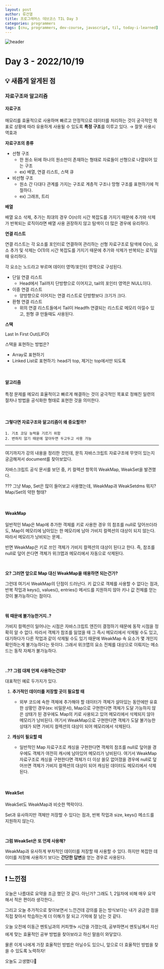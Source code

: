 ```yaml
---
layout: post
author: 류건열
title: 프로그래머스 데브코스 TIL Day 3
categories: programmers
tags: [cnu, programmers, dev-course, javascript, til, today-i-learned]
---
```


![header](https://capsule-render.vercel.app/api?type=waving&color=auto&height=300&section=header&text=Today%20I%20Learned...&fontAlign=30&fontAlignY=30&fontSize=55&desc=Programmers%20Devcourse%203rd&descAlign=80&descAlignY=55)

# Day 3 - 2022/10/19
## 💡 새롭게 알게된 점
### 자료구조와 알고리즘
#### **자료구조**
매모리를 효율적으로 사용하며 빠르고 안정적으로 데이터를 처리하는 것이 궁극적인 목표로 상황에 따라 유용하게 사용될 수 있도록 **특정 구조**를 이루고 있다. → 잘못 사용시 역효과

**자료구조의 종류**
- 선형 구조
  - 한 원소 뒤에 하나의 원소만이 존재하는 형태로 자료들이 선형으로 나열되어 있는 구조
  - ex) 배열, 연결 리스트, 스택 큐
- 비선형 구조
  - 원소 간 다대다 관계를 가지는 구조로 계층적 구조나 망형 구조를 표현하기에 적절하다.
  - ex) 그래프, 트리

**배열**

배열 요소 삭제, 추가는 최대의 경우 O(n)의 시간 복잡도를 가지기 때문에 추가와 삭제가 반복되는 로직이라면 배열 사용 권장하지 않고 탐색이 더 많은 경우에 유리하다.

**연결 리스트**

연결 리스트는 각 요소를 포인터로 연결하여 관리하는 선형 자료구조로 탐색에 O(n), 요소 추가 및 삭제는 O(1)의 시간 복잡도를 가지기 때문에 추가와 삭제가 반복되는 로직일 때 유리하다.

각 요소는 노드라고 부르며 데이터 영역/포인터 영역으로 구성된다.

- 단일 연결 리스트
  - Head에서 Tail까지 단방향으로 이어지고, tail의 포인터 영역은 NULL이다.
- 이중 연결 리스트
  - 양방향으로 이어지는 연결 리스트로 단방향보다 크기가 크다.
- 환형 연결 리스트
  - 위의 연결 리스트들에서 Tail이 Headfh 연결되는 리스트로 메모리 아낄수 있고, 원형 큐 만들때도 사용된다.

**스택**

Last In First Out(LIFO)

스택을 표현하는 방법은?
- Array로 표현하기
- Linked List로 표현하기: head가 top, 제거는 top에서만 되도록

<br>

#### **알고리즘**
특정 문제를 메모리 효율적이고 빠르게 해결하는 것이 궁극적인 목표로 정해진 일련의 절차나 방법을 공식화한 형태로 표현한 것을 의미한다.

<br>

#### 그렇다면 **자료구조와 알고리즘이 왜 중요**할까?
    1. 기초 코딩 능력을 기르기 위함
    2. 변하지 않기 때문에 알아두면 두고두고 사용 가능

---

여기까지가 강의 내용을 정리한 것인데, 문득 자바스크립트 자료구조에 무엇이 있는지 궁금해져서 document를 찾아보았다.

자바스크립트 공식 문서를 보던 중, 키 컬렉션 항목의 WeakMap, WeakSet을 발견했다.

??? 그냥 Map, Set은 많이 들어보고 사용했는데, WeakMap과 WeakSetdms 뭐지? Map/Set의 약한 형태?

<br>

#### **WeakMap**

일반적인 Map은 Map에 추가한 객체를 키로 사용한 경우 의 참조를 null로 덮어쓰더라도, Map이 메모리에 남아있는 한 메모리에 남아 가비지 컬렉션의 대상이 되지 않는다. 따라서 메모리가 낭비되는 문제..

반면 WeakMap은 키로 쓰인 객체가 가비지 컬렉션의 대상이 된다고 한다. 즉, 참조를 null로 덮어 쓴다면 객체가 위크맵과 메모리에서 자동으로 삭제된다.

<br>

**오? 그러면 앞으로 Map 대신 WeakMap을 애용하면 되는건가?**

그런데 여기서 WeakMap의 단점이 드러난다. 키 값으로 객체를 사용할 수 없다는 점과, 반복 작업과 keys(), values(), entries() 메서드를 지원하지 않아 키나 값 전체를 얻는 것이 불가능하다는 점이다.

<br>

**뭐 때문에 불가능한거지..?**

가비지 컬렉션이 일어나는 시점은 자바스크립트 엔진이 결정하기 때문에 동작 시점을 정확히 알 수 없다. 따라서 객체가 참조를 잃었을 때 그 즉시 메모리에서 삭제될 수도 있고, 대기하다가 다른 작업과 같이 삭제될 수도 있기 때문에 WeakMap 속 요소가 몇 개인지 확인하는게 불가능하다는 뜻이다. 그래서 위크맵의 요소 전체를 대상으로 이뤄지는 메소드는 동작 자체가 불가능하다.

<br>

**..?? 그럼 대체 언제 사용하는건데?**

대표적인 예로 두가지가 있다.

1. **추가적인 데이터를 저장할 곳이 필요할 때**
    - 외부 코드에 속한 객체에 추가해야 할 데이터가 객체가 살아있는 동안에만 유효한 상황인 경우(ex: 비밀문서), Map으로 구현한다면 객체가 도달 가능하지 않은 상태가 된 경우에도 Map의 키로 사용되고 있어 메모리에서 삭제되지 않아 메모리가 낭비된다. 여기서 WeakMap으로 구현한다면 객체가 도달 불가능한 상태가 되면 가비지 컬렉션의 대상이 되어 메모리에서 삭제된다.

2. **캐싱이 필요할 때**
    - 일반적인 Map 자료구조로 캐싱을 구현한다면 객체의 참조를 null로 덮어쓸 경우에도 객체가 여전히 캐시에 남아있어 메모리가 낭비된다. 여기서 WeakMap 자료구조로 캐싱을 구현한다면 객체가 더 이상 쓸모 없어졌을 경우에 null로 덮어쓰면 객체가 가비지 컬렉션의 대상이 되어 캐싱된 데이터도 메모리에서 삭제된다.

<br>

#### **WeakSet**

WeakSet도 WeakMap과 비슷한 맥락이다.

Set과 유사하지만 객체만 저장할 수 있다는 점과, 반복 작업과 size, keys() 메소드를 지원하지 않는다.

<br>

**그럼 WeakSet은 또 언제 사용해?**

WeakMap과 유사하게 부차적인 데이터를 저장할 때 사용할 수 있다. 하지만 복잡한 데이터를 저장해 사용하기 보다는 **간단한 답변**을 얻는 경우로 사용된다.

---

## ❗️ 느낀점
오늘은 나름대로 요약을 조금 했던 것 같다. 아닌가? 그래도 1, 2일차에 비해 매우 요약해서 적은 편이라 생각한다..

그리고 오늘 추가적으로 찾아보면서 느낀건데 강의를 듣는 방식보다는 내가 궁금한 점을 직접 찾아서 학습하는게 더 이해가 잘 되고 기억에 잘 남는 것 같다.

오늘 오전에 이동근 멘토님과의 커피챗☕️ 시간을 가졌는데, 공부하면서 멘토님께서 자신에게 맞는 효율적인 공부 방법을 찾아보라고 하신 말씀이 와닿았다.

물론 이게 나에게 가장 효율적인 방법은 아닐수도 있으니, 앞으로 더 효율적인 방법을 찾을 수 있도록 노력하자!

오늘도 고생했다👊